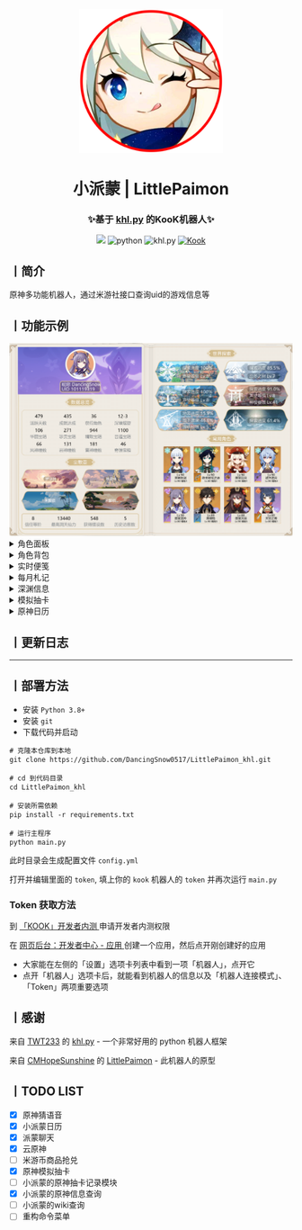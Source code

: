 <p align="center">
  <a href="https://github.com/DancingSnow0517/LittlePaimon_khl"><img src="imgs/logo.png" width="256" height="256"></a>
</p>
<h1 align="center">
  小派蒙 | LittlePaimon
</h1>
<h3 align="center">
  ✨基于 <a href="https://github.com/TWT233/khl.py" target="_blank">khl.py</a> 的KooK机器人✨
</h3>
<p align="center">
  <a href="https://cdn.jsdelivr.net/gh/DancingSnow0517/LittlePaimon_khl@master/LICENSE"><img src="https://img.shields.io/github/license/DancingSnow0517/LittlePaimon_khl"></a>
  <img src="https://img.shields.io/badge/Python-3.8+-yellow" alt="python">
  <img src="https://img.shields.io/badge/khl.py-0.2.16-brightgreen" alt="khl.py">
  <a href="https://kook.top/mBVrnI">
    <img src="https://img.shields.io/badge/KooK%E9%A2%91%E9%81%93%E4%BA%A4%E6%B5%81-%E5%B0%8F%E6%B4%BE%E8%92%99-ff69b4" alt="Kook">
  </a>
</p>

## 丨简介

原神多功能机器人，通过米游社接口查询uid的游戏信息等

## 丨功能示例

<img src="imgs/player_card.png" alt="ys">

<details>
<summary>角色面板</summary>
<img src="imgs/role_card.png">
</details>
<details>
<summary>角色背包</summary>
<img src="imgs/char_card.png">
</details>
<details>
<summary>实时便笺</summary>
<img src="imgs/note.png">
</details>
<details>
<summary>每月札记</summary>
<img src="imgs/month.png">
</details>
<details>
<summary>深渊信息</summary>
<img src="imgs/abyss.png">
</details>
<details>
<summary>模拟抽卡</summary>
<img src="imgs/gacha.png">
</details>
<details>
<summary>原神日历</summary>
<img src="imgs/calendar.png">
</details>

## 丨更新日志

---

## 丨部署方法

+ 安装 `Python 3.8+`
+ 安装 `git`
+ 下载代码并启动
```
# 克隆本仓库到本地
git clone https://github.com/DancingSnow0517/LittlePaimon_khl.git

# cd 到代码目录
cd LittlePaimon_khl

# 安装所需依赖
pip install -r requirements.txt

# 运行主程序
python main.py
```

此时目录会生成配置文件 `config.yml`

打开并编辑里面的 `token`, 填上你的 `kook` 机器人的 `token` 并再次运行 `main.py`

### Token 获取方法

到 [「KOOK」开发者内测 ](https://kaihei.co/RzFIH8) 申请开发者内测权限

在 [网页后台：开发者中心 - 应用 ](https://developer.kaiheila.cn/app/index) 创建一个应用，然后点开刚创建好的应用
  - 大家能在左侧的「设置」选项卡列表中看到一项「机器人」，点开它
  - 点开「机器人」选项卡后，就能看到机器人的信息以及「机器人连接模式」、「Token」两项重要选项
## 丨感谢

来自 [TWT233](https://github.com/TWT233) 的 [khl.py](https://github.com/TWT233/khl.py) - 一个非常好用的 python 机器人框架

来自 [CMHopeSunshine](https://github.com/CMHopeSunshine) 的 [LittlePaimon](https://github.com/CMHopeSunshine/LittlePaimon) - 此机器人的原型

## 丨TODO LIST

- [X] 原神猜语音
- [X] 小派蒙日历
- [X] 派蒙聊天
- [X] 云原神
- [ ] 米游币商品抢兑
- [X] 原神模拟抽卡
- [ ] 小派蒙的原神抽卡记录模块
- [X] 小派蒙的原神信息查询
- [ ] 小派蒙的wiki查询
- [ ] 重构命令菜单
